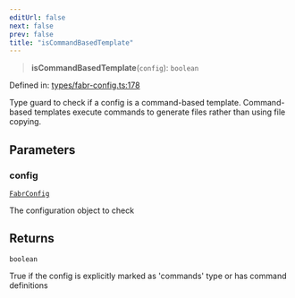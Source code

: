 ```yaml
---
editUrl: false
next: false
prev: false
title: "isCommandBasedTemplate"
---
```


> **isCommandBasedTemplate**(`config`): `boolean`

Defined in: [types/fabr-config.ts:178](https://github.com/yashjawale/fabr/blob/af253d796213941a067e07d1a9e8b7372a1ddc07/src/types/fabr-config.ts#L178)

Type guard to check if a config is a command-based template.
Command-based templates execute commands to generate files rather than using file copying.

## Parameters

### config

[`FabrConfig`](/fabr/docs/api/types/fabr-config/interfaces/fabrconfig/)

The configuration object to check

## Returns

`boolean`

True if the config is explicitly marked as 'commands' type or has command definitions
